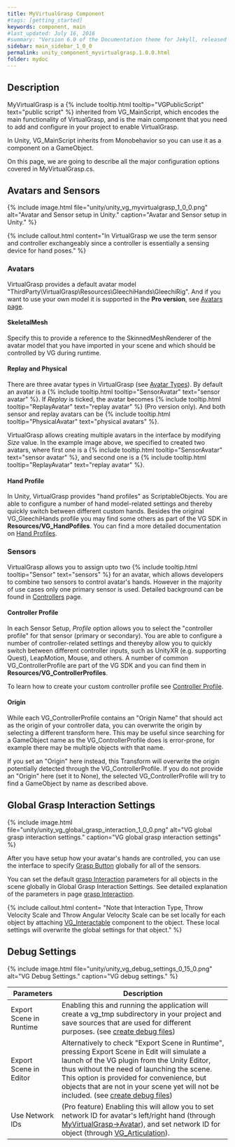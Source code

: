 ```yaml
---
title: MyVirtualGrasp Component
#tags: [getting_started]
keywords: component, main
#last_updated: July 16, 2016
#summary: "Version 6.0 of the Documentation theme for Jekyll, released July 4, 2016, implements relative links so you can view the files offline or on any server without configuring urls and baseurls. Additionally, you can store pages in subdirectories. Templates for alerts and images are available."
sidebar: main_sidebar_1_0_0
permalink: unity_component_myvirtualgrasp.1.0.0.html
folder: mydoc
---
```


## Description

MyVirtualGrasp is a {% include tooltip.html tooltip="VGPublicScript" text="public script" %} inherited from VG_MainScript, which encodes the main functionality of VirtualGrasp, and is the main component that you need to add and configure in your project to enable VirtualGrasp.

In Unity, VG_MainScript inherits from Monobehavior so you can use it as a component on a GameObject.

On this page, we are going to describe all the major configuration options covered in MyVirtualGrasp.cs.

## Avatars and Sensors

{% include image.html file="unity/unity_vg_myvirtualgrasp_1_0_0.png" alt="Avatar and Sensor setup in Unity." caption="Avatar and Sensor setup in Unity." %}

{% include callout.html content="In VirtualGrasp we use the term sensor and controller exchangeably since a controller is essentially a sensing device for hand poses." %}

### Avatars

VirtualGrasp provides a default avatar model "ThirdParty\VirtualGrasp\Resources\GleechiHands\GleechiRig". 
And if you want to use your own model it is supported in the **Pro version**, see [Avatars page](avatars.1.0.0.html). 

#### SkeletalMesh

Specify this to provide a reference to the SkinnedMeshRenderer of the avatar model that you have imported in your scene and which should be controlled by VG during runtime.

#### Replay and Physical

There are three avatar types in VirtualGrasp (see [Avatar Types](avatars.1.0.0.html#avatar-types)).
By default an avatar is a {% include tooltip.html tooltip="SensorAvatar" text="sensor avatar" %}. If _Replay_ is ticked, the avatar becomes {% include tooltip.html tooltip="ReplayAvatar" text="replay avatar" %} (Pro version only). And both sensor and replay avatars can be {% include tooltip.html tooltip="PhysicalAvatar" text="physical avatars" %}.

VirtualGrasp allows creating multiple avatars in the interface by modifying _Size_ value. In the example image above, we specified to created two avatars, where first one is a {% include tooltip.html tooltip="SensorAvatar" text="sensor avatar" %}, and second one is a {% include tooltip.html tooltip="ReplayAvatar" text="replay avatar" %}. 

#### Hand Profile

In Unity, VirtualGrasp provides "hand profiles" as ScriptableObjects. You are able to configure a number of hand model-related settings and thereby  quickly switch between different custom hands. Besides the original VG_GleechiHands profile you may find some others as part of the VG SDK in __Resources/VG_HandPofiles__. You can find a more detailed documentation on [Hand Profiles](avatars.1.0.0.html#hand-profiles).

### Sensors

VirtualGrasp allows you to assign upto two {% include tooltip.html tooltip="Sensor" text="sensors" %} for an avatar, which allows developers to combine two sensors to control avatar's hands. However in the majority of use cases only one primary sensor is used. Detailed background can be found in [Controllers](controllers.1.0.0.html) page. 

#### Controller Profile

In each Sensor Setup, _Profile_ option allows you to select the "controller profile" for that sensor (primary or secondary). You are able to configure a number of controller-related settings and thereyby allow you to quickly switch between different controller inputs, such as UnityXR (e.g. supporting Quest), LeapMotion, Mouse, and others. A number of common VG_ControllerProfile are part of the VG SDK and you can find them in __Resources/VG_ControllerProfiles__. 

To learn how to create your custom controller profile see [Controller Profile](controllers.1.0.0.html#controller-profile). 

#### Origin

While each VG_ControllerProfile contains an "Origin Name" that should act as the origin of your controller data, you can overwrite the origin by selecting a different transform here. This may be useful since searching for a GameObject name as the VG_ControllerProfile does is error-prone, for example there may be multiple objects with that name.

If you set an "Origin" here instead, this Transform will overwrite the origin potentially detected through the VG_ControllerProfile. If you do not provide an "Origin" here (set it to None), the selected VG_ControllerProfile will try to find a GameObject by name as described above.

## Global Grasp Interaction Settings

{% include image.html file="unity/unity_vg_global_grasp_interaction_1_0_0.png" alt="VG global grasp interaction settings." caption="VG global grasp interaction settings" %}

After you have setup how your avatar's hands are controlled, you can use the interface to specify [Grasp Button](virtualgrasp_unityapi.1.0.0.html#vg_vrbutton) globally for all of the sensors.

You can set the default [grasp Interaction](grasp_interaction.1.0.0.html) parameters for all objects in the scene globally in Global Grasp Interaction Settings.
See detailed explanation of the parameters in page [grasp Interaction](grasp_interaction.1.0.0.html).

{% include callout.html content= "Note that Interaction Type, Throw Velocity Scale and Throw Angular Velocity Scale can be set locally for each object by attaching [VG_Interactable](unity_component_vginteractable.1.0.0.html) component to the object. These local settings will overwrite the global settings for that object." %} 


<!--### Selection Settings
{% include image.html file="unity/unity_vg_selection_settings.png" alt="VG selection settings." caption="VG selection settings" %}

Selection settings will show up when "Show Advanced" is checked. 

Selection settings provides options to choose how a graspable object is selected and how a grasp is selected
for <a href="#" data-toggle="tooltip" data-original-title="{{site.data.glossary.GraspSynthesis}}">grasp synthesis</a>.

#### Object Selection Method

| Object Selection Method | Description |
|-------|--------|
| INTERNAL_SELECTION | VG inherent graspable object selection method as described in [grasp interaction](grasp_interaction.1.0.0.html#from-object-selection-to-grasp-synthesis) | 
| EXTERNAL_SELECTION| This allows VR developers to implement their own object selection method, and call VG's **SelectObject** api function to select object for grasp interaction |


#### Grasp Selection Method

Grasp selection method is only relevant for <a href="#" data-toggle="tooltip" data-original-title="{{site.data.glossary.StaticGrasp}}">Static Grasp</a>
<a href="#" data-toggle="tooltip" data-original-title="{{site.data.glossary.GraspSynthesisMethod}}">Synthesis Method</a> 
to how to choose a grasp in the database that is **closest** to avatar wrist. How **closeness** is measured differenciate the grasp selection methods.

| Grasp Selection Method | Description |
|-------|--------|
| POS_ROT_COMBINED | choose the grasp closest to wrist combining both position and rotation | 
| MIN_POS| choose the grasp closest to wrist in terms of position |
| MIN_ROT| choose the grasp closest to wrist in terms of rotation |


| Parameters | Description |
|-------|--------|
| Pos Weight | for POS_ROT_COMBINED method, the importance weight on position (as opposed to rotation distance) in range [0.0, 1.0]. If 1.0 is equivalent to MIN_POS; if 0.0 is equivalent to MIN_ROT | 
| Grasp Rot Dist Threshold | rotation distance threshold above which a grasp in DB will not be selected for grasp synthesis | 
| Grasp Pos Dist Threshold | position distance threshold above which a grasp in DB will not be selected for grasp synthesis | 

-->

## Debug Settings

{% include image.html file="unity/unity_vg_debug_settings_0_15_0.png" alt="VG Debug Settings." caption="VG debug settings." %}

| Parameters | Description |
|-------|--------|
| Export Scene in Runtime | Enabling this and running the application will create a vg_tmp subdirectory in your project and save sources that are used for different purposes. (see [create debug files](debug_files.1.0.0.html#creating-debug-files)) | 
| Export Scene in Editor | Alternatively to check "Export Scene in Runtime", pressing Export Scene in Edit will simulate a launch of the VG plugin from the Unity Editor, thus without the need of launching the scene. This option is provided for convenience, but objects that are not in your scene yet will not be included. (see [create debug files](debug_files.1.0.0.html#creating-debug-files))|
| Use Network IDs | (Pro feature) Enabling this will allow you to set network ID for avatar's left/right hand (through [MyVirtualGrasp->Avatar](unity_component_myvirtualgrasp.1.0.0.html#avatars-and-sensors)), and set network ID for object (through [VG_Articulation](unity_component_vgarticulation.1.0.0.html)).|
